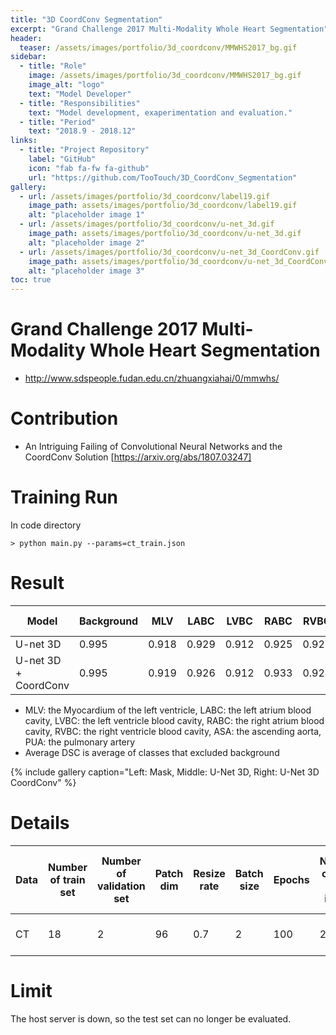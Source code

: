 ```yaml
---
title: "3D CoordConv Segmentation"
excerpt: "Grand Challenge 2017 Multi-Modality Whole Heart Segmentation"
header:
  teaser: /assets/images/portfolio/3d_coordconv/MMWHS2017_bg.gif
sidebar:
  - title: "Role"
    image: /assets/images/portfolio/3d_coordconv/MMWHS2017_bg.gif
    image_alt: "logo"
    text: "Model Developer"
  - title: "Responsibilities"
    text: "Model development, exaperimentation and evaluation."
  - title: "Period"
    text: "2018.9 - 2018.12"
links: 
  - title: "Project Repository"
    label: "GitHub"
    icon: "fab fa-fw fa-github"
    url: "https://github.com/TooTouch/3D_CoordConv_Segmentation" 
gallery:
  - url: /assets/images/portfolio/3d_coordconv/label19.gif
    image_path: assets/images/portfolio/3d_coordconv/label19.gif
    alt: "placeholder image 1"
  - url: /assets/images/portfolio/3d_coordconv/u-net_3d.gif
    image_path: assets/images/portfolio/3d_coordconv/u-net_3d.gif
    alt: "placeholder image 2"
  - url: /assets/images/portfolio/3d_coordconv/u-net_3d_CoordConv.gif
    image_path: assets/images/portfolio/3d_coordconv/u-net_3d_CoordConv.gif
    alt: "placeholder image 3"
toc: true
---
```


# Grand Challenge 2017 Multi-Modality Whole Heart Segmentation
- http://www.sdspeople.fudan.edu.cn/zhuangxiahai/0/mmwhs/

# Contribution
- An Intriguing Failing of Convolutional Neural Networks and the CoordConv Solution [https://arxiv.org/abs/1807.03247]

# Training Run
In code directory 
```
> python main.py --params=ct_train.json
```

# Result

Model | Background | MLV | LABC | LVBC | RABC | RVBC | ASA | PUA | Average DSC
---|---|---|---|---|---|---|---|---|---
U-net 3D | 0.995 | 0.918 | 0.929 | 0.912 | 0.925 | 0.923 | 0.843 | 0.923 | 0.909
U-net 3D + CoordConv | 0.995 | 0.919 | 0.926 | 0.912 | 0.933 | 0.924 | 0.928 | 0.897 | 0.920

- MLV: the Myocardium of the left ventricle, LABC: the left atrium blood cavity, LVBC: the left ventricle blood cavity, 
RABC: the right atrium blood cavity, RVBC: the right ventricle blood cavity, ASA: the ascending aorta, PUA: the pulmonary artery
- Average DSC is average of classes that excluded background

{% include gallery caption="Left: Mask, Middle: U-Net 3D, Right: U-Net 3D CoordConv" %}

# Details  

Data |  Number of train set | Number of validation set | Patch dim | Resize rate | Batch size | Epochs | Number of train patch image | Number of validation patch image | Metric | Loss function | Optimizer | Learning rate | Number of GPU
----|-----|----|---|---|---|---|---|---|---|---|---|---|---
CT | 18 | 2 | 96 | 0.7 | 2 | 100 | 20 | 100 | Dice Similarity Coefficient | dice coefficient loss | Adam | 0.0001 | 4


# Limit
The host server is down, so the test set can no longer be evaluated.
